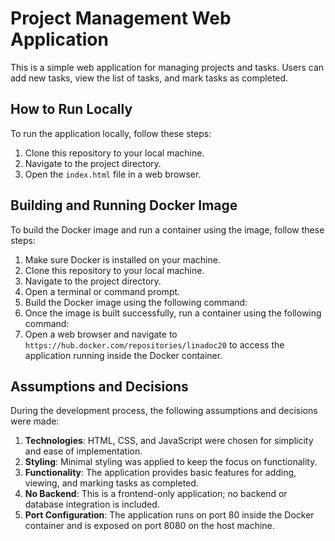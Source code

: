 # Project Management Web Application

This is a simple web application for managing projects and tasks. Users can add new tasks, view the list of tasks, and mark tasks as completed.

## How to Run Locally

To run the application locally, follow these steps:

1. Clone this repository to your local machine.
2. Navigate to the project directory.
3. Open the `index.html` file in a web browser.

## Building and Running Docker Image

To build the Docker image and run a container using the image, follow these steps:

1. Make sure Docker is installed on your machine.
2. Clone this repository to your local machine.
3. Navigate to the project directory.
4. Open a terminal or command prompt.
5. Build the Docker image using the following command:
6. Once the image is built successfully, run a container using the following command:
7. Open a web browser and navigate to `https://hub.docker.com/repositories/linadoc20` to access the application running inside the Docker container.

## Assumptions and Decisions

During the development process, the following assumptions and decisions were made:

1. **Technologies**: HTML, CSS, and JavaScript were chosen for simplicity and ease of implementation.
2. **Styling**: Minimal styling was applied to keep the focus on functionality.
3. **Functionality**: The application provides basic features for adding, viewing, and marking tasks as completed.
4. **No Backend**: This is a frontend-only application; no backend or database integration is included.
5. **Port Configuration**: The application runs on port 80 inside the Docker container and is exposed on port 8080 on the host machine.


